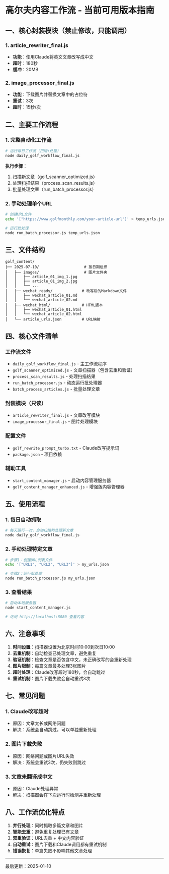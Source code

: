 # 高尔夫内容工作流 - 当前可用版本指南

## 一、核心封装模块（禁止修改，只能调用）

### 1. article_rewriter_final.js
- **功能**：使用Claude将英文文章改写成中文
- **超时**：180秒
- **缓冲**：20MB

### 2. image_processor_final.js  
- **功能**：下载图片并替换文章中的占位符
- **重试**：3次
- **超时**：15秒/次

## 二、主要工作流程

### 1. 完整自动化工作流
```bash
# 运行每日工作流（扫描+处理）
node daily_golf_workflow_final.js
```

**执行步骤**：
1. 扫描新文章（golf_scanner_optimized.js）
2. 处理扫描结果（process_scan_results.js）
3. 批量处理文章（run_batch_processor.js）

### 2. 手动处理单个URL
```bash
# 创建URL文件
echo '["https://www.golfmonthly.com/your-article-url"]' > temp_urls.json

# 运行批处理
node run_batch_processor.js temp_urls.json
```

## 三、文件结构

```
golf_content/
├── 2025-07-10/                    # 按日期组织
│   ├── images/                    # 图片文件夹
│   │   ├── article_01_img_1.jpg
│   │   ├── article_01_img_2.jpg
│   │   └── ...
│   ├── wechat_ready/             # 改写后的Markdown文件
│   │   ├── wechat_article_01.md
│   │   └── wechat_article_02.md
│   ├── wechat_html/              # HTML版本
│   │   ├── wechat_article_01.html
│   │   └── wechat_article_02.html
│   └── article_urls.json         # URL映射
```

## 四、核心文件清单

### 工作流文件
- `daily_golf_workflow_final.js` - 主工作流程序
- `golf_scanner_optimized.js` - 文章扫描器（包含去重和验证）
- `process_scan_results.js` - 处理扫描结果
- `run_batch_processor.js` - 动态运行批处理器
- `batch_process_articles.js` - 批量处理文章

### 封装模块（只读）
- `article_rewriter_final.js` - 文章改写模块
- `image_processor_final.js` - 图片处理模块

### 配置文件
- `golf_rewrite_prompt_turbo.txt` - Claude改写提示词
- `package.json` - 项目依赖

### 辅助工具
- `start_content_manager.js` - 启动内容管理服务器
- `golf_content_manager_enhanced.js` - 增强版内容管理器

## 五、使用流程

### 1. 每日自动抓取
```bash
# 每天运行一次，自动扫描和处理新文章
node daily_golf_workflow_final.js
```

### 2. 手动处理特定文章
```bash
# 步骤1：创建URL列表文件
echo '["URL1", "URL2", "URL3"]' > my_urls.json

# 步骤2：运行批处理
node run_batch_processor.js my_urls.json
```

### 3. 查看结果
```bash
# 启动本地服务器
node start_content_manager.js

# 访问 http://localhost:8080 查看内容
```

## 六、注意事项

1. **时间设置**：扫描器设置为北京时间10:00到次日10:00
2. **去重机制**：自动检查已处理文章，避免重复
3. **验证机制**：检查文章是否包含中文，未正确改写的会重新处理
4. **图片限制**：每篇文章最多处理3张图片
5. **超时处理**：Claude改写超时180秒，会自动跳过
6. **重试机制**：图片下载失败会自动重试3次

## 七、常见问题

### 1. Claude改写超时
- 原因：文章太长或网络问题
- 解决：系统会自动跳过，可以单独重新处理

### 2. 图片下载失败  
- 原因：网络问题或图片URL失效
- 解决：系统会重试3次，仍失败则跳过

### 3. 文章未翻译成中文
- 原因：Claude处理异常
- 解决：扫描器会在下次运行时检测并重新处理

## 八、工作流优化特点

1. **并行处理**：同时抓取多篇文章和图片
2. **智能去重**：避免重复处理已有文章
3. **双重验证**：URL去重 + 中文内容验证
4. **自动重试**：图片下载和Claude调用都有重试机制
5. **错误恢复**：单篇失败不影响其他文章处理

---

最后更新：2025-01-10
